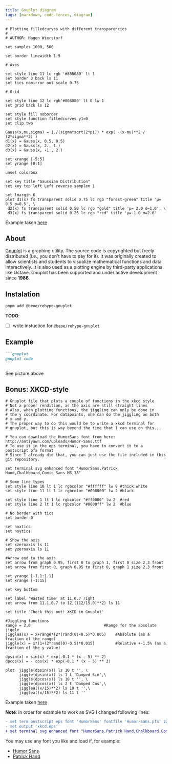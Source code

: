 ```yaml
---
title: Gnuplot diagram
tags: [markdown, code-fences, diagram]
---
```


```gnuplot
# Plotting filledcurves with different transparencies
#
# AUTHOR: Hagen Wierstorf

set samples 1000, 500

set border linewidth 1.5

# Axes

set style line 11 lc rgb '#808080' lt 1
set border 3 back ls 11
set tics nomirror out scale 0.75

# Grid

set style line 12 lc rgb'#808080' lt 0 lw 1
set grid back ls 12

set style fill noborder
set style function filledcurves y1=0
set clip two

Gauss(x,mu,sigma) = 1./(sigma*sqrt(2*pi)) * exp( -(x-mu)**2 / (2*sigma**2) )
d1(x) = Gauss(x, 0.5, 0.5)
d2(x) = Gauss(x, 2., 1.)
d3(x) = Gauss(x, -1., 2.)

set xrange [-5:5]
set yrange [0:1]

unset colorbox

set key title "Gaussian Distribution"
set key top left Left reverse samplen 1

set lmargin 6
plot d1(x) fs transparent solid 0.75 lc rgb "forest-green" title 'µ= 0.5 σ=0.5', \
 d2(x) fs transparent solid 0.50 lc rgb "gold" title 'µ= 2.0 σ=1.0', \
 d3(x) fs transparent solid 0.25 lc rgb "red" title 'µ=-1.0 σ=2.0'
```

Example taken [here](http://gnuplotting.org/filledcurves-with-different-transparency/index.html)

## About

[Gnuplot](https://gnuplot.sourceforge.net/) is a graphing utility. The source code is copyrighted but freely distributed (i.e., you don't have to pay for it). It was originally created to allow scientists and students to visualize mathematical functions and data interactively. It is also used as a plotting engine by third-party applications like Octave. Gnuplot has been supported and under active development since **1986**.

## Instalation

```bash title="Install dependencies…"
pnpm add @beoe/rehype-gnuplot
```

**TODO**:

- [ ] write instuction for `@beoe/rehype-gnuplot`

## Example

````md
```gnuplot
gnuplot code
```
````

See picture above

## Bonus: XKCD-style

```gnuplot
# Gnuplot file that plots a couple of functions in the xkcd style
# Not a proper rendition, as the axis are still straight lines
# Also, when plotting functions, the jiggling can only be done in
# the y coordinate. For datapoints, one can do the jiggling on both
# x and y.
# The proper way to do this would be to write a xkcd terminal for
# gnuplot, but this is way beyond the time that I can use on this...

# You can download the HumorSans font from here: http://antiyawn.com/uploads/Humor-Sans.ttf
# To use it in the eps terminal, you have to convert it to a postscript pfa format
# Since I already did that, you can just use the file included in this git repository.

set terminal svg enhanced font "HumorSans,Patrick Hand,Chalkboard,Comic Sans MS,18"

# Some line types
set style line 10 lt 1 lc rgbcolor "#ffffff" lw 8 #thick white
set style line 11 lt 1 lc rgbcolor "#000000" lw 2 #black

set style line 1 lt 1 lc rgbcolor "#ff0000" lw 2  #red
set style line 2 lt 1 lc rgbcolor "#0000ff" lw 2  #blue

# No border with tics
set border 0

set noxtics
set noytics

# Show the axis
set xzeroaxis ls 11
set yzeroaxis ls 11

#Arrow end to the axis
set arrow from graph 0.95, first 0 to graph 1, first 0 size 2,3 front
set arrow from first 0, graph 0.95 to first 0, graph 1 size 2,3 front

set yrange [-1.1:1.1]
set xrange [-1:15]

set key bottom

set label 'Wasted time' at 11,0.7 right
set arrow from 11.1,0.7 to 12,((12/15.0)**2) ls 11

set title 'Check this out! XKCD in Gnuplot'

#Jiggling functions
range = 2.0                                #Range for the absolute jiggle
jigglea(x) = x+range*(2*(rand(0)-0.5)*0.005)    #Absolute (as a fraction of the range)
jiggle(x) = x*(1+(2*rand(0)-0.5)*0.015)         #Relative +-1.5% (as a fraction of the y value)

dpsin(x) = sin(x) * exp(-0.1 * (x - 5) ** 2)
dpcos(x) = - cos(x) * exp(-0.1 * (x - 5) ** 2)

plot  jiggle(dpsin(x)) ls 10 t '', \
      jiggle(dpsin(x)) ls 1 t 'Damped Sin',\
      jiggle(dpcos(x)) ls 10 t '', \
      jiggle(dpcos(x)) ls 2 t 'Damped Cos',\
      jigglea((x/15)**2) ls 10 t '',\
      jigglea((x/15)**2) ls 11 t ''
```

Example taken [here](https://rfonseca.github.io/xkcd-gnuplot/)

**Note**: in order for example to work as SVG I changed following lines:

```diff
- set term postscript eps font 'HumorSans' fontfile 'Humor-Sans.pfa' 22
- set output 'xkcd.eps'
+ set terminal svg enhanced font "HumorSans,Patrick Hand,Chalkboard,Comic Sans MS,18"
```

You may use any font you like and load if, for example:

- [Humor Sans](https://github.com/shreyankg/xkcd-desktop/blob/master/Humor-Sans.ttf)
- [Patrick Hand](https://fonts.google.com/specimen/Patrick+Hand)
